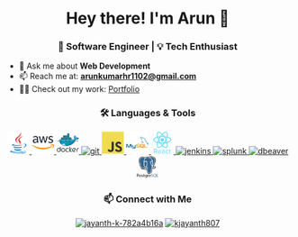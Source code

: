 <h1 align="center">Hey there! I'm Arun 👋</h1>
<h3 align="center">🚀 Software Engineer | 💡 Tech Enthusiast</h3>

- 💬 Ask me about **Web Development**
- 📫 Reach me at: **arunkumarhr1102@gmail.com**
- 👨‍💻 Check out my work: [Portfolio](https://github.com/arunwritings)

<h3 align="center">🛠️ Languages & Tools</h3>
<p align="center">
  <a href="https://www.java.com" target="_blank"> <img src="https://raw.githubusercontent.com/devicons/devicon/master/icons/java/java-original.svg" alt="java" width="40" height="40"/> </a>
  <a href="https://aws.amazon.com" target="_blank"> <img src="https://raw.githubusercontent.com/devicons/devicon/master/icons/amazonwebservices/amazonwebservices-original-wordmark.svg" alt="aws" width="40" height="40"/> </a>
  <a href="https://www.docker.com/" target="_blank"> <img src="https://raw.githubusercontent.com/devicons/devicon/master/icons/docker/docker-original-wordmark.svg" alt="docker" width="40" height="40"/> </a>
  <a href="https://git-scm.com/" target="_blank"> <img src="https://www.vectorlogo.zone/logos/git-scm/git-scm-icon.svg" alt="git" width="40" height="40"/> </a>
  <a href="https://developer.mozilla.org/en-US/docs/Web/JavaScript" target="_blank"> <img src="https://raw.githubusercontent.com/devicons/devicon/master/icons/javascript/javascript-original.svg" alt="javascript" width="40" height="40"/> </a>
  <a href="https://www.mysql.com/" target="_blank"> <img src="https://raw.githubusercontent.com/devicons/devicon/master/icons/mysql/mysql-original-wordmark.svg" alt="mysql" width="40" height="40"/> </a>
  <a href="https://reactjs.org/" target="_blank"> <img src="https://raw.githubusercontent.com/devicons/devicon/master/icons/react/react-original-wordmark.svg" alt="react" width="40" height="40"/> </a>

<!-- Jenkins -->
<a href="https://www.jenkins.io" target="_blank"> 
  <img src="https://www.jenkins.io/images/logos/jenkins/jenkins.svg" alt="jenkins" width="40" height="40"/> 
</a>

<!-- Splunk -->
<a href="https://www.splunk.com" target="_blank"> 
  <img src="https://cdn.worldvectorlogo.com/logos/splunk-2.svg" alt="splunk" width="40" height="40"/> 
</a>

<!-- DBeaver -->
<a href="https://dbeaver.io" target="_blank"> 
  <img src="https://dbeaver.com/wp-content/uploads/2023/04/cropped-DBeaver_logo-300x300.png" alt="dbeaver" width="40" height="40"/> 
</a>


<!-- PostgreSQL -->
<a href="https://www.postgresql.org" target="_blank"> 
  <img src="https://raw.githubusercontent.com/devicons/devicon/master/icons/postgresql/postgresql-original-wordmark.svg" alt="postgresql" width="40" height="40"/> 
</a>

</p>

<h3 align="center">📫 Connect with Me</h3>
<p align="center">
  <a href="https://www.linkedin.com/in/arunkumarhr11/" target="_blank"><img align="center" src="https://raw.githubusercontent.com/rahuldkjain/github-profile-readme-generator/master/src/images/icons/Social/linked-in-alt.svg" alt="jayanth-k-782a4b16a" height="30" width="40" /></a>
  <a href="https://leetcode.com/u/arunkumarhr/" target="_blank"><img align="center" src="https://raw.githubusercontent.com/rahuldkjain/github-profile-readme-generator/master/src/images/icons/Social/leet-code.svg" alt="kjayanth807" height="30" width="40" /></a>
</p>
